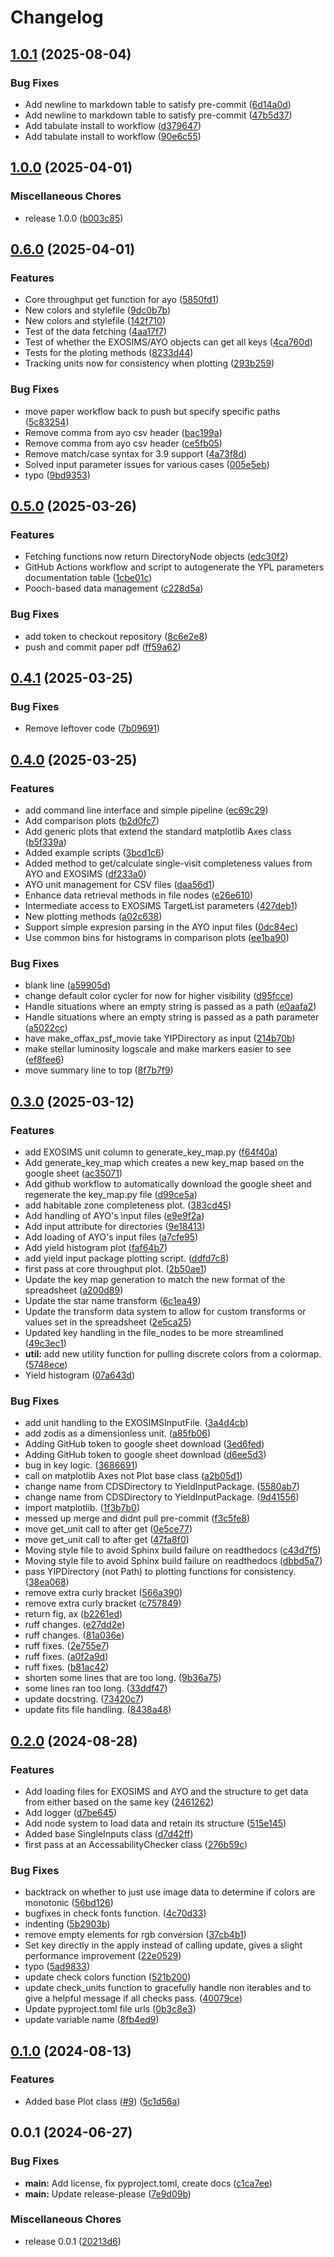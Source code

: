 # Changelog

## [1.0.1](https://github.com/HWO-Yield-Visualizations/yieldplotlib/compare/v1.0.0...v1.0.1) (2025-08-04)


### Bug Fixes

* Add newline to markdown table to satisfy pre-commit ([6d14a0d](https://github.com/HWO-Yield-Visualizations/yieldplotlib/commit/6d14a0dc1866e30003d009df08d566f12a8e4216))
* Add newline to markdown table to satisfy pre-commit ([47b5d37](https://github.com/HWO-Yield-Visualizations/yieldplotlib/commit/47b5d375d43e31940f4b58ef586b6905e908aa73))
* Add tabulate install to workflow ([d379647](https://github.com/HWO-Yield-Visualizations/yieldplotlib/commit/d379647513ffd52f101836c0a1b2c3f121773d51))
* Add tabulate install to workflow ([90e6c55](https://github.com/HWO-Yield-Visualizations/yieldplotlib/commit/90e6c5505a388ad2b8ff7e06ee2799e83b3af9eb))

## [1.0.0](https://github.com/HWO-Yield-Visualizations/yieldplotlib/compare/v0.6.0...v1.0.0) (2025-04-01)


### Miscellaneous Chores

* release 1.0.0 ([b003c85](https://github.com/HWO-Yield-Visualizations/yieldplotlib/commit/b003c85b2879a11b0ec05444624dfcadbf594008))

## [0.6.0](https://github.com/HWO-Yield-Visualizations/yieldplotlib/compare/v0.5.0...v0.6.0) (2025-04-01)


### Features

* Core throughput get function for ayo ([5850fd1](https://github.com/HWO-Yield-Visualizations/yieldplotlib/commit/5850fd11d30253181fcffa501c6cfdf667a503d6))
* New colors and stylefile ([9dc0b7b](https://github.com/HWO-Yield-Visualizations/yieldplotlib/commit/9dc0b7b24a884fcae1ca47f25e6e508103f4a957))
* New colors and stylefile ([142f710](https://github.com/HWO-Yield-Visualizations/yieldplotlib/commit/142f710a6f84ddeaf52a104edf6f9d94f9482fbb))
* Test of the data fetching ([4aa17f7](https://github.com/HWO-Yield-Visualizations/yieldplotlib/commit/4aa17f7eefac53293391a540eb06c198434a907b))
* Test of whether the EXOSIMS/AYO objects can get all keys ([4ca760d](https://github.com/HWO-Yield-Visualizations/yieldplotlib/commit/4ca760d7ecfc0b1e892e8ba9be79f8154619170e))
* Tests for the ploting methods ([8233d44](https://github.com/HWO-Yield-Visualizations/yieldplotlib/commit/8233d4444ff48a2c9e02b02715d6de0cdd5ae28d))
* Tracking units now for consistency when plotting ([293b259](https://github.com/HWO-Yield-Visualizations/yieldplotlib/commit/293b2597aa9450267c9e1504afc9d456a71f80e3))


### Bug Fixes

* move paper workflow back to push but specify specific paths ([5c83254](https://github.com/HWO-Yield-Visualizations/yieldplotlib/commit/5c832545c19cf51f76d61920e8ac158c04626331))
* Remove comma from ayo csv header ([bac199a](https://github.com/HWO-Yield-Visualizations/yieldplotlib/commit/bac199ac76573a1fb0ad2cafc403c516c5c0df77))
* Remove comma from ayo csv header ([ce5fb05](https://github.com/HWO-Yield-Visualizations/yieldplotlib/commit/ce5fb05923c0157abc158a3c01c5add5c3b7b33a))
* Remove match/case syntax for 3.9 support ([4a73f8d](https://github.com/HWO-Yield-Visualizations/yieldplotlib/commit/4a73f8d62d2507bd5fe66610da38f9cf99b7240e))
* Solved input parameter issues for various cases ([005e5eb](https://github.com/HWO-Yield-Visualizations/yieldplotlib/commit/005e5eb9f0abe53ee0272364eff7468e36124c44))
* typo ([9bd9353](https://github.com/HWO-Yield-Visualizations/yieldplotlib/commit/9bd93535b579cd399fcf7b641886ad948b773b7c))

## [0.5.0](https://github.com/HWO-Yield-Visualizations/yieldplotlib/compare/v0.4.1...v0.5.0) (2025-03-26)


### Features

* Fetching functions now return DirectoryNode objects ([edc30f2](https://github.com/HWO-Yield-Visualizations/yieldplotlib/commit/edc30f24d4f86edc047f342e4ac94b5e2434e8db))
* GitHub Actions workflow and script to autogenerate the YPL parameters documentation table ([1cbe01c](https://github.com/HWO-Yield-Visualizations/yieldplotlib/commit/1cbe01c4354c3dd9933ffb512b42ed82eb0c6875))
* Pooch-based data management ([c228d5a](https://github.com/HWO-Yield-Visualizations/yieldplotlib/commit/c228d5a994080d5768e13ba484960f478c6836ea))


### Bug Fixes

* add token to checkout repository ([8c6e2e8](https://github.com/HWO-Yield-Visualizations/yieldplotlib/commit/8c6e2e843e49e9556fd4071eee8bcd2147083035))
* push and commit paper pdf ([ff59a62](https://github.com/HWO-Yield-Visualizations/yieldplotlib/commit/ff59a62308117ab5b179f63c08216ce67c1265df))

## [0.4.1](https://github.com/HWO-Yield-Visualizations/yieldplotlib/compare/v0.4.0...v0.4.1) (2025-03-25)


### Bug Fixes

* Remove leftover code ([7b09691](https://github.com/HWO-Yield-Visualizations/yieldplotlib/commit/7b09691fb5c3b8770fa82a1140a71f48a083017b))

## [0.4.0](https://github.com/HWO-Yield-Visualizations/yieldplotlib/compare/v0.3.0...v0.4.0) (2025-03-25)


### Features

* add command line interface and simple pipeline ([ec69c29](https://github.com/HWO-Yield-Visualizations/yieldplotlib/commit/ec69c298fb70cda779e1d28d8e21d9631434e8ac))
* Add comparison plots ([b2d0fc7](https://github.com/HWO-Yield-Visualizations/yieldplotlib/commit/b2d0fc77d604b4405109c5eaafad5a29b457e922))
* Add generic plots that extend the standard matplotlib Axes class ([b5f339a](https://github.com/HWO-Yield-Visualizations/yieldplotlib/commit/b5f339a0dade2bc54c7a915da2bfbc1965ffae39))
* Added example scripts ([3bcd1c6](https://github.com/HWO-Yield-Visualizations/yieldplotlib/commit/3bcd1c6b663184e8c8e46ed73d381506c0eb95ec))
* Added method to get/calculate single-visit completeness values from AYO and EXOSIMS ([df233a0](https://github.com/HWO-Yield-Visualizations/yieldplotlib/commit/df233a0d781b37b2258d9918072b8aebd2eb315b))
* AYO unit management for CSV files ([daa56d1](https://github.com/HWO-Yield-Visualizations/yieldplotlib/commit/daa56d109e6992902d8539a8ec8f1d8c51083e7d))
* Enhance data retrieval methods in file nodes ([e26e610](https://github.com/HWO-Yield-Visualizations/yieldplotlib/commit/e26e610edb49ee8b72a470ae21db3d157969af27))
* Intermediate access to EXOSIMS TargetList parameters ([427deb1](https://github.com/HWO-Yield-Visualizations/yieldplotlib/commit/427deb1fc982a5364baf5b2a6dbc990b263ccac8))
* New plotting methods ([a02c638](https://github.com/HWO-Yield-Visualizations/yieldplotlib/commit/a02c6384c8bfeba2dd9f36c08445151b1037114d))
* Support simple expresion parsing in the AYO input files ([0dc84ec](https://github.com/HWO-Yield-Visualizations/yieldplotlib/commit/0dc84ec9923cfdeb316d96bace4be3b42a470f07))
* Use common bins for histograms in comparison plots ([ee1ba90](https://github.com/HWO-Yield-Visualizations/yieldplotlib/commit/ee1ba907b5990b2cafff96804ffcac5addcc8998))


### Bug Fixes

* blank line ([a59905d](https://github.com/HWO-Yield-Visualizations/yieldplotlib/commit/a59905d51dc6fcd8ba8165de920499bce0b1dffb))
* change default color cycler for now for higher visibility ([d95fcce](https://github.com/HWO-Yield-Visualizations/yieldplotlib/commit/d95fccee9750231af4e4ada0718a482ff8654e6d))
* Handle situations where an empty string is passed as a path ([e0aafa2](https://github.com/HWO-Yield-Visualizations/yieldplotlib/commit/e0aafa2bee8a1a5c2e9d3fbba408d0a25a8a77f0))
* Handle situations where an empty string is passed as a path parameter ([a5022cc](https://github.com/HWO-Yield-Visualizations/yieldplotlib/commit/a5022cc564ced49c2c97e70b913002fafc8f956a))
* have make_offax_psf_movie take YIPDirectory as input ([214b70b](https://github.com/HWO-Yield-Visualizations/yieldplotlib/commit/214b70b0feee2392c105aadbd80dca045a5f2461))
* make stellar luminosity logscale and make markers easier to see ([ef8fee6](https://github.com/HWO-Yield-Visualizations/yieldplotlib/commit/ef8fee694229170ddf8f8c7e7bd907b50e667073))
* move summary line to top ([8f7b7f9](https://github.com/HWO-Yield-Visualizations/yieldplotlib/commit/8f7b7f9479a71c4d9df422c180529ae99baaea71))

## [0.3.0](https://github.com/HWO-Yield-Visualizations/yieldplotlib/compare/v0.2.0...v0.3.0) (2025-03-12)


### Features

* add EXOSIMS unit column to generate_key_map.py ([f64f40a](https://github.com/HWO-Yield-Visualizations/yieldplotlib/commit/f64f40a3a0f4704fc9d21f6e2d152d1a1a12d8e5))
* Add generate_key_map which creates a new key_map based on the google sheet ([ac35071](https://github.com/HWO-Yield-Visualizations/yieldplotlib/commit/ac35071472f5e03a3c3b676711c1bf02d592904e))
* Add github workflow to automatically download the google sheet and regenerate the key_map.py file ([d99ce5a](https://github.com/HWO-Yield-Visualizations/yieldplotlib/commit/d99ce5a9acacd651ba25b588d21eb1148b48aa22))
* add habitable zone completeness plot. ([383cd45](https://github.com/HWO-Yield-Visualizations/yieldplotlib/commit/383cd455a14e8797ec814f71cef95b7d4f8f0e3b))
* Add handling of AYO's input files ([e9e9f2a](https://github.com/HWO-Yield-Visualizations/yieldplotlib/commit/e9e9f2a371dc725d88ee269f50c6765a41127066))
* Add input attribute for directories ([9e18413](https://github.com/HWO-Yield-Visualizations/yieldplotlib/commit/9e18413db232a3218cbee7b7b7334748855124c3))
* Add loading of AYO's input files ([a7cfe95](https://github.com/HWO-Yield-Visualizations/yieldplotlib/commit/a7cfe95959b934c605f2292c0ad3cd1885779e85))
* Add yield histogram plot ([faf64b7](https://github.com/HWO-Yield-Visualizations/yieldplotlib/commit/faf64b7b421d85a4453aeed59eea58f022576b3b))
* add yield input package plotting script. ([ddfd7c8](https://github.com/HWO-Yield-Visualizations/yieldplotlib/commit/ddfd7c867ccc5beb59bebe8552235dc3f0001462))
* first pass at core throughput plot. ([2b50ae1](https://github.com/HWO-Yield-Visualizations/yieldplotlib/commit/2b50ae1137dc02ed9d0cadf286205d6040b1e2d8))
* Update the key map generation to match the new format of the spreadsheet ([a200d89](https://github.com/HWO-Yield-Visualizations/yieldplotlib/commit/a200d8997385f24fdde82821e3cb99776ad229ed))
* Update the star name transform ([6c1ea49](https://github.com/HWO-Yield-Visualizations/yieldplotlib/commit/6c1ea49260641ae9a6b534428a9c4af73fe48bba))
* Update the transform data system to allow for custom transforms or values set in the spreadsheet ([2e5ca25](https://github.com/HWO-Yield-Visualizations/yieldplotlib/commit/2e5ca253283d5741dd72afab1d477dcfff668032))
* Updated key handling in the file_nodes to be more streamlined ([49c3ec1](https://github.com/HWO-Yield-Visualizations/yieldplotlib/commit/49c3ec188d768def6fdf69634c6444f390999dbe))
* **util:** add new utility function for pulling discrete colors from a colormap. ([5748ece](https://github.com/HWO-Yield-Visualizations/yieldplotlib/commit/5748ecee04e780a082b6bd91f11784eefd131ebc))
* Yield histogram ([07a643d](https://github.com/HWO-Yield-Visualizations/yieldplotlib/commit/07a643d920c7e75c101453fc8fc84bcacc23638f))


### Bug Fixes

* add unit handling to the EXOSIMSInputFile. ([3a4d4cb](https://github.com/HWO-Yield-Visualizations/yieldplotlib/commit/3a4d4cb8f9cd8ce3e2ef38021aebb715f6b1a622))
* add zodis as a dimensionless unit. ([a85fb06](https://github.com/HWO-Yield-Visualizations/yieldplotlib/commit/a85fb0638dea54cdddde71dce23936c2d260a5f4))
* Adding GitHub token to google sheet download ([3ed6fed](https://github.com/HWO-Yield-Visualizations/yieldplotlib/commit/3ed6fedcff15a347af129f51b040f08c293b3974))
* Adding GitHub token to google sheet download ([d6ee5d3](https://github.com/HWO-Yield-Visualizations/yieldplotlib/commit/d6ee5d380187d80c2bfa7838a1f203179c9f7384))
* bug in key logic. ([3686691](https://github.com/HWO-Yield-Visualizations/yieldplotlib/commit/36866917239eca1f84b1a93ab06db38b26b0e270))
* call on matplotlib Axes not Plot base class ([a2b05d1](https://github.com/HWO-Yield-Visualizations/yieldplotlib/commit/a2b05d119fcf0515a1665062a788adc1782fa682))
* change name from CDSDirectory to YieldInputPackage. ([5580ab7](https://github.com/HWO-Yield-Visualizations/yieldplotlib/commit/5580ab742ae7438ad030644850ab937fe9a60d41))
* change name from CDSDirectory to YieldInputPackage. ([9d41556](https://github.com/HWO-Yield-Visualizations/yieldplotlib/commit/9d415564de2ac3ab4ab34ddf8e905873c808b48f))
* import matplotlib. ([1f3b7b0](https://github.com/HWO-Yield-Visualizations/yieldplotlib/commit/1f3b7b06866d9a4540bd6d1d84adef04cae1f7d6))
* messed up merge and didnt pull pre-commit ([f3c5fe8](https://github.com/HWO-Yield-Visualizations/yieldplotlib/commit/f3c5fe87d5bee795651994586faf757141d5812a))
* move get_unit call to after get ([0e5ce77](https://github.com/HWO-Yield-Visualizations/yieldplotlib/commit/0e5ce7742fa342aeb2e509ecae8aefec8f3954b7))
* move get_unit call to after get ([47fa8f0](https://github.com/HWO-Yield-Visualizations/yieldplotlib/commit/47fa8f050d87c2444c28b7cdb3ba6b27764d4e98))
* Moving style file to avoid Sphinx build failure on readthedocs ([c43d7f5](https://github.com/HWO-Yield-Visualizations/yieldplotlib/commit/c43d7f57878d871a976599b67438ed5b027935f1))
* Moving style file to avoid Sphinx build failure on readthedocs ([dbbd5a7](https://github.com/HWO-Yield-Visualizations/yieldplotlib/commit/dbbd5a78e329ba9312387994e0dbd848d035461e))
* pass YIPDirectory (not Path) to plotting functions for consistency. ([38ea068](https://github.com/HWO-Yield-Visualizations/yieldplotlib/commit/38ea06854ae7e9dd4a8a746818c2e280348efbb2))
* remove extra curly bracket ([566a390](https://github.com/HWO-Yield-Visualizations/yieldplotlib/commit/566a390821ce299ecad08fcb4a95ca74569ae067))
* remove extra curly bracket ([c757849](https://github.com/HWO-Yield-Visualizations/yieldplotlib/commit/c757849f12f1038f22b4a6c4cc8c00bb671e041c))
* return fig, ax ([b2261ed](https://github.com/HWO-Yield-Visualizations/yieldplotlib/commit/b2261ede9c8a69e379aa586d352ec7e91361c1bf))
* ruff changes. ([e27dd2e](https://github.com/HWO-Yield-Visualizations/yieldplotlib/commit/e27dd2ec777b48e1c32f43f0c72650c6c1ca378c))
* ruff changes. ([81a036e](https://github.com/HWO-Yield-Visualizations/yieldplotlib/commit/81a036ec8b3f7e17f11a81df57bd581e819579e7))
* ruff fixes. ([2e755e7](https://github.com/HWO-Yield-Visualizations/yieldplotlib/commit/2e755e7d699bee158655837cd6b11de2e001daf9))
* ruff fixes. ([a0f2a9d](https://github.com/HWO-Yield-Visualizations/yieldplotlib/commit/a0f2a9d8a2f55aeeba0f30057ab1e710e9acc453))
* ruff fixes. ([b81ac42](https://github.com/HWO-Yield-Visualizations/yieldplotlib/commit/b81ac424af818942e08b553107c1d1cc8443f4a4))
* shorten some lines that are too long. ([9b36a75](https://github.com/HWO-Yield-Visualizations/yieldplotlib/commit/9b36a7529abe6878ff6c556e2c4f1fc19f9ae5c2))
* some lines ran too long. ([33ddf47](https://github.com/HWO-Yield-Visualizations/yieldplotlib/commit/33ddf4715f25e8c34c2dde4968d4a61645bca145))
* update docstring. ([73420c7](https://github.com/HWO-Yield-Visualizations/yieldplotlib/commit/73420c71332c355761abd945ec60f759ed798360))
* update fits file handling. ([8438a48](https://github.com/HWO-Yield-Visualizations/yieldplotlib/commit/8438a48437119de8e479e7e21b2ef898c18589d8))

## [0.2.0](https://github.com/HWO-Yield-Visualizations/yieldplotlib/compare/v0.1.0...v0.2.0) (2024-08-28)


### Features

* Add loading files for EXOSIMS and AYO and the structure to get data from either based on the same key ([2461262](https://github.com/HWO-Yield-Visualizations/yieldplotlib/commit/24612624a7a8b495325ecdae9bd444d5976c459f))
* Add logger ([d7be645](https://github.com/HWO-Yield-Visualizations/yieldplotlib/commit/d7be64505998fa34ae9c769915648e372491281c))
* Add node system to load data and retain its structure ([515e145](https://github.com/HWO-Yield-Visualizations/yieldplotlib/commit/515e1454627f8d6d5500403ca813b3b58e8f300d))
* Added base SingleInputs class ([d7d42ff](https://github.com/HWO-Yield-Visualizations/yieldplotlib/commit/d7d42ff209e0586a49cf5cef086f2c6957bef5e8))
* first pass at an AccessabilityChecker class ([276b59c](https://github.com/HWO-Yield-Visualizations/yieldplotlib/commit/276b59c06878a14d36105450f6a127a0bfeb42c4))


### Bug Fixes

* backtrack on whether to just use image data to determine if colors are monotonic ([56bd126](https://github.com/HWO-Yield-Visualizations/yieldplotlib/commit/56bd1263c8c329ebd1bf1a1ea0de68b42d5d8f19))
* bugfixes in check fonts function. ([4c70d33](https://github.com/HWO-Yield-Visualizations/yieldplotlib/commit/4c70d33071855502766958f97ab91a0f7d038a9f))
* indenting ([5b2903b](https://github.com/HWO-Yield-Visualizations/yieldplotlib/commit/5b2903b72d8e8c56000e3e0c50a188d6dfece2c4))
* remove empty elements for rgb conversion ([37cb4b1](https://github.com/HWO-Yield-Visualizations/yieldplotlib/commit/37cb4b110d5bc2655d662d54cb7d5e7d55202ee4))
* Set key directly in the apply instead of calling update, gives a slight performance improvement ([22e0529](https://github.com/HWO-Yield-Visualizations/yieldplotlib/commit/22e052942799b40b610c43acd203802e41b93691))
* typo ([5ad9833](https://github.com/HWO-Yield-Visualizations/yieldplotlib/commit/5ad9833012aa63fd57c8ebebed27a7daff95cd3d))
* update check colors function ([521b200](https://github.com/HWO-Yield-Visualizations/yieldplotlib/commit/521b20027a6fe7e8d580016cb5448e2c15f652e8))
* update check_units function to gracefully handle non iterables and to give a helpful message if all checks pass. ([40079ce](https://github.com/HWO-Yield-Visualizations/yieldplotlib/commit/40079ce2491c24da61f3221a17f7874103e62614))
* Update pyproject.toml file urls ([0b3c8e3](https://github.com/HWO-Yield-Visualizations/yieldplotlib/commit/0b3c8e3cd3eb4176e0b3a227d91daca3a2a637ca))
* update variable name ([8fb4ed9](https://github.com/HWO-Yield-Visualizations/yieldplotlib/commit/8fb4ed9da01b1050aa0df31cfe2a676c1c2cd227))

## [0.1.0](https://github.com/HWO-Yield-Visualizations/yieldplotlib/compare/v0.0.1...v0.1.0) (2024-08-13)


### Features

* Added base Plot class ([#9](https://github.com/HWO-Yield-Visualizations/yieldplotlib/issues/9)) ([5c1d56a](https://github.com/HWO-Yield-Visualizations/yieldplotlib/commit/5c1d56a1c9355152d4650263fd519a34581fc2bb))

## 0.0.1 (2024-06-27)


### Bug Fixes

* **main:** Add license, fix pyproject.toml, create docs ([c1ca7ee](https://github.com/CoreySpohn/yieldplotlib/commit/c1ca7eeee103737ff28b1a7be946f3ec17f22243))
* **main:** Update release-please ([7e9d09b](https://github.com/CoreySpohn/yieldplotlib/commit/7e9d09b1cd12fe57f9f013d99b9dccb758cc0c69))


### Miscellaneous Chores

* release 0.0.1 ([20213d6](https://github.com/CoreySpohn/yieldplotlib/commit/20213d65081afe79d8aaba986f7edb8dd59bbb6f))
